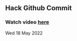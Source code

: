 
 ## Hack Github Commit 
 ### Watch video <a href="https://www.youtube.com">here</a> 
 Wed 18 May 2022 

